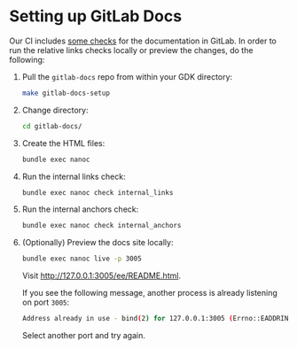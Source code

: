 # Setting up GitLab Docs

Our CI includes [some checks](https://docs.gitlab.com/ee/development/documentation/index.html#testing) for the documentation in GitLab. In order
to run the relative links checks locally or preview the changes, do the following:

1. Pull the `gitlab-docs` repo from within your GDK directory:

   ```sh
   make gitlab-docs-setup
   ```

1. Change directory:

   ```sh
   cd gitlab-docs/
   ```

1. Create the HTML files:

   ```sh
   bundle exec nanoc
   ```

1. Run the internal links check:

   ```sh
   bundle exec nanoc check internal_links
   ```

1. Run the internal anchors check:

   ```sh
   bundle exec nanoc check internal_anchors
   ```

1. (Optionally) Preview the docs site locally:

   ```sh
   bundle exec nanoc live -p 3005
   ```

   Visit <http://127.0.0.1:3005/ee/README.html>.

   If you see the following message, another process is already listening on port `3005`:

   ```sh
   Address already in use - bind(2) for 127.0.0.1:3005 (Errno::EADDRINUSE)`
   ```

   Select another port and try again.

